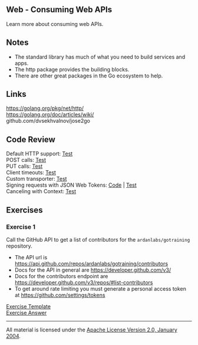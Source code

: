 ## Web - Consuming Web APIs

Learn more about consuming web APIs.

## Notes

* The standard library has much of what you need to build services and apps.
* The http package provides the building blocks.
* There are other great packages in the Go ecosystem to help.

## Links

https://golang.org/pkg/net/http/  
https://golang.org/doc/articles/wiki/  
github.com/dvsekhvalnov/jose2go  

## Code Review

Default HTTP support: [Test](example1/main_test.go)  
POST calls: [Test](example2/main_test.go)  
PUT calls: [Test](example3/main_test.go)  
Client timeouts: [Test](example4/main_test.go)  
Custom transporter: [Test](example5/main_test.go)  
Signing requests with JSON Web Tokens: [Code](example6/main.go) | [Test](example6/main_test.go)  
Canceling with Context: [Test](example7/main_test.go)  

## Exercises

### Exercise 1

Call the GitHub API to get a list of contributors for the `ardanlabs/gotraining` repository.

* The API url is https://api.github.com/repos/ardanlabs/gotraining/contributors
* Docs for the API in general are https://developer.github.com/v3/
* Docs for the contributors endpoint are https://developer.github.com/v3/repos/#list-contributors
* To get around rate limiting you must generate a personal access token at https://github.com/settings/tokens

[Exercise Template](exercises/template1/main.go)  
[Exercise Answer](exercises/exercise1/main.go)

___
All material is licensed under the [Apache License Version 2.0, January 2004](http://www.apache.org/licenses/LICENSE-2.0).
